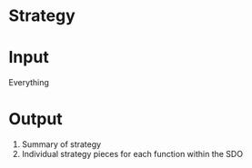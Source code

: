 # Strategy

# Input
Everything

# Output
1. Summary of strategy
1. Individual strategy pieces for each function within the SDO
